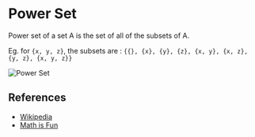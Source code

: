 # Power Set

Power set of a set A is the set of all of the subsets of A.

Eg. for `{x, y, z}`, the subsets are : `{{}, {x}, {y}, {z}, {x, y}, {x, z}, {y, z}, {x, y, z}}`

![Power Set](https://www.mathsisfun.com/sets/images/power-set.svg)

## References

- [Wikipedia](https://en.wikipedia.org/wiki/Power_set)
- [Math is Fun](https://www.mathsisfun.com/sets/power-set.html)
